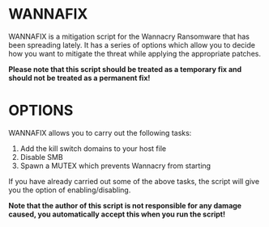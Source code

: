 # WANNAFIX

WANNAFIX is a mitigation script for the Wannacry Ransomware that has been spreading lately.
It has a series of options which allow you to decide how you want to mitigate the threat while applying the appropriate patches.

<strong>Please note that this script should be treated as a temporary fix and should not be treated as a permanent fix!</strong>

# OPTIONS

WANNAFIX allows you to carry out the following tasks:

1) Add the kill switch domains to your host file
2) Disable SMB
3) Spawn a MUTEX which prevents Wannacry from starting

If you have already carried out some of the above tasks, the script will give you the option of enabling/disabling.

<strong>Note that the author of this script is not responsible for any damage caused, you automatically accept this when you run the script!</strong>
